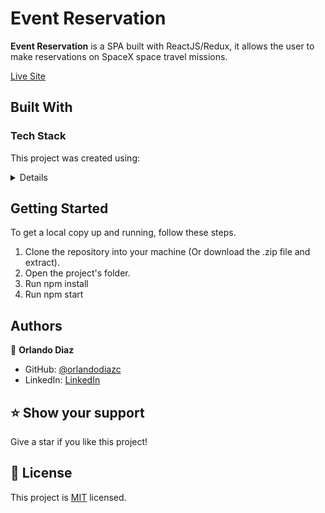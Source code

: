 <!--
HOW TO USE:
This is an example of how you may give instructions on setting up your project locally.

Modify this file to match your project and remove sections that don't apply.

REQUIRED SECTIONS:
- Table of Contents
- About the Project
  - Built With
  - Live Demo
- Getting Started
- Authors
- Future Features
- Contributing
- Show your support
- Acknowledgements
- License

OPTIONAL SECTIONS:
- FAQ

After you're finished please remove all the comments and instructions!
-->

# Event Reservation <a name="about-project"></a>

**Event Reservation** is a SPA built with ReactJS/Redux, it allows the user to make reservations on SpaceX space travel missions.

[Live Site]()

## Built With <a name="built-with"></a>

### Tech Stack <a name="tech-stack"></a>

This project was created using:

<details>
  <ul>
    <li>HTML5</li>
    <li>CSS3</li>
    <li>JavaScript</li>
    <li>ReactJS</li>
    <li>Redux</li>
    <li>React Bootstrap</li>
  </ul>
</details>

<!-- Features -->

## Getting Started <a name="getting-started"></a>

To get a local copy up and running, follow these steps.

1. Clone the repository into your machine (Or download the .zip file and extract).
2. Open the project's folder.
3. Run npm install
4. Run npm start

## Authors <a name="authors"></a>

👤 **Orlando Diaz**

- GitHub: [@orlandodiazc](https://github.com/orlandodiazc)
- LinkedIn: [LinkedIn](www.linkedin.com/in/orlando-diaz-conde)

<!-- FUTURE FEATURES -->

## ⭐️ Show your support <a name="support"></a>

Give a star if you like this project!

<!-- LICENSE -->

## 📝 License <a name="license"></a>

This project is [MIT](./LICENSE) licensed.
